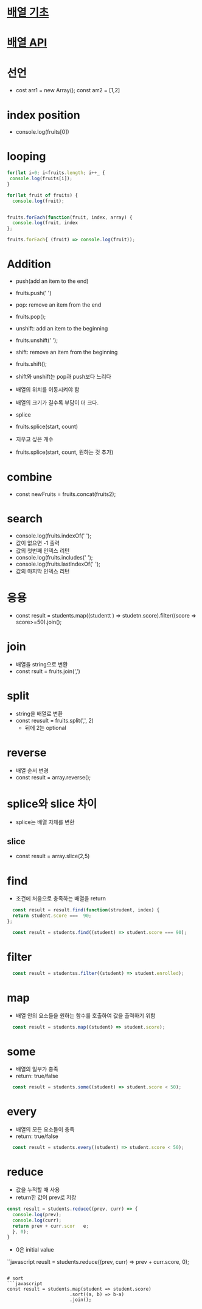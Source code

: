 # [배열 기초](https://www.youtube.com/watch?v=yOdAVDuHUKQ&list=PLv2d7VI9OotTVOL4QmPfvJWPJvkmv6h-2&index=8)
# [배열 API](https://www.youtube.com/watch?v=3CUjtKJ7PJg&list=PLv2d7VI9OotTVOL4QmPfvJWPJvkmv6h-2&index=9)


# 선언
* cost arr1 = new Array();
const arr2 = [1,2]

# index position
* console.log(fruits[0])

# looping
```javascript
for(let i=0; i<fruits.length; i++_ {
 console.log(fruits[i]);
}

for(let fruit of fruits) {
  console.log(fruit);


fruits.forEach(function(fruit, index, array) {
  console.log(fruit, index
};

fruits.forEach{ (fruit) => console.log(fruit));

```

# Addition
* push(add an item to the end)
 * fruits.push(' ')
* pop: remove an item from the end
 * fruits.pop();
* unshift: add an item to the beginning
 * fruits.unshift(' ');
* shift: remove an item from the beginning
 * fruits.shift();

* shift와 unshift는 pop과 push보다 느리다
 * 배열의 위치를 이동시켜야 함
 * 배열의 크기가 길수록 부담이 더 크다.
 
* splice
 * fruits.splice(start, count)
  * 지우고 싶은 개수
 * fruits.splice(start, count, 원하는 것 추가)
 
 # combine
 * const newFruits = fruits.concat(fruits2);


# search
* console.log(fruits.indexOf(' ');
 * 값이 없으면 -1 출력
 * 값의 첫번째 인덱스 리턴
* console.log(fruits.includes(' ');
* console.log(fruits.lastIndexOf(' ');
 * 값의 마지막 인덱스 리턴

# 응용
* const result = students.map((studentt ) => studetn.score).filter((score => score>=50).join();

# join
* 배열을 string으로 변환
* const rsult = fruits.join(',')

# split
* string을 배열로 변환
* const reusult = fruits.split(',', 2)
  * 뒤에 2는 optional
  
# reverse
* 배열 순서 변경
* const result = array.reverse();

# splice와 slice 차이
* splice는 배열 자체를 변환

## slice
* const result = array.slice(2,5)

# find
* 조건에 처음으로 충족하는 배열을 return 

```javascript
  const result = result.find(function(strudent, index) {
  return student.score ===  90;
};
```

```javascript
  const result = students.find((student) => student.score === 90);
```

# filter
```javascript
  const result = studentss.filter((student) => student.enrolled);

```

# map
* 배열 안의 요소들을 원하는 함수룰 호출하여 값을 출력하기 위함

```javascript
  const result = students.map((student) => student.score);
```

# some
* 배열의 일부가 충족
* return: true/false
```javascript
  const result = students.some((student) => student.score < 50);
```


# every
* 배열의 모든 요소들이 충족
* return: true/false
```javascript
  const result = students.every((student) => student.score < 50);
```

# reduce
* 값을 누적할 때 사용
* return한 값이 prev로 저장

```javascript
const result = students.reduce((prev, curr) => {
  console.log(prev);
  console.log(curr);
  return prev + curr.scor   e;
  }, 0);
}
```
* 0은 initial value

``javascript
 reuslt = students.reduce((prev, curr) => prev + curr.score, 0);
```

# sort
```javascript
const result = students.map(student => student.score)
                       .sort((a, b) => b-a)
                       .join();
```
